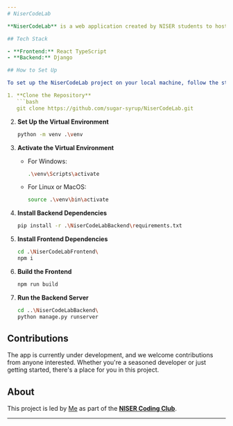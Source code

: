 ```yaml
---
# NiserCodeLab

**NiserCodeLab** is a web application created by NISER students to host coding competitions. This project is a part of the NISER Coding Club, and we welcome contributions from the community.

## Tech Stack

- **Frontend:** React TypeScript
- **Backend:** Django

## How to Set Up

To set up the NiserCodeLab project on your local machine, follow the steps below:

1. **Clone the Repository**
   ```bash
   git clone https://github.com/sugar-syrup/NiserCodeLab.git
   ```

2. **Set Up the Virtual Environment**
   ```bash
   python -m venv .\venv
   ```

3. **Activate the Virtual Environment**
   - For Windows:
     ```bash
     .\venv\Scripts\activate
     ```
   - For Linux or MacOS:
     ```bash
     source .\venv\bin\activate
     ```

4. **Install Backend Dependencies**
   ```bash
   pip install -r .\NiserCodeLabBackend\requirements.txt
   ```

5. **Install Frontend Dependencies**
   ```bash
   cd .\NiserCodeLabFrontend\
   npm i
   ```

6. **Build the Frontend**
   ```bash
   npm run build
   ```

7. **Run the Backend Server**
   ```bash
   cd ..\NiserCodeLabBackend\
   python manage.py runserver
   ```

## Contributions

The app is currently under development, and we welcome contributions from anyone interested. Whether you're a seasoned developer or just getting started, there's a place for you in this project.

## About

This project is led by [Me](https://github.com/sugar-syrup) as part of the [**NISER Coding Club**](https://sdgniser.github.io/).

---
```

